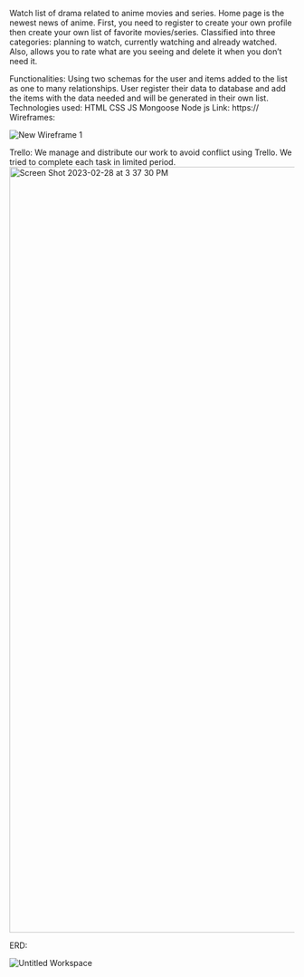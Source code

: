 Watch list of drama related to anime movies and series. Home page is the newest news of anime. First, you need to register to create your own profile then create your own list of favorite movies/series. Classified into three categories: planning to watch, currently watching and already watched. Also, allows you to rate what are you seeing and delete it when you don’t need it. 

Functionalities: 
Using two schemas for the user and items added to the list as one to many relationships. User register their data to database and add the items with the data needed and will be generated in their own list. 
Technologies used: HTML CSS JS Mongoose Node js
Link: https://
Wireframes:



![New Wireframe 1](https://user-images.githubusercontent.com/123125506/222347686-50004963-95ae-485d-a2d0-dc0bc6f12848.png)





Trello: 
We manage and distribute our work to avoid conflict using Trello. We tried to complete each task in limited period. 
 <img width="1352" alt="Screen Shot 2023-02-28 at 3 37 30 PM" src="https://user-images.githubusercontent.com/123125506/222347508-cd1e1e96-6f04-4de9-926e-b837be24d929.png">

 


ERD: 

![Untitled Workspace](https://user-images.githubusercontent.com/123125506/222347751-8151f80f-b96e-4e26-ae5b-cb41eb686155.jpeg)
